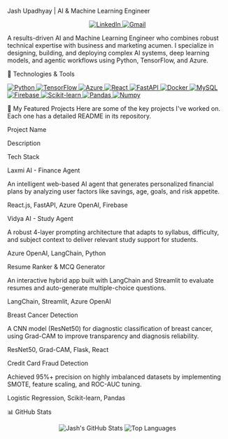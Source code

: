 Jash Upadhyay | AI & Machine Learning Engineer
<p align="center">
<a href="https://www.linkedin.com/in/jashupadhyay-ai/" target="_blank">
<img src="https://img.shields.io/badge/LinkedIn-0077B5?style=for-the-badge&logo=linkedin&logoColor=white" alt="LinkedIn"/>
</a>
<a href="mailto:jashupadhyay279@gmail.com">
<img src="https://img.shields.io/badge/Gmail-D14836?style=for-the-badge&logo=gmail&logoColor=white" alt="Gmail"/>
</a>
</p>

A results-driven AI and Machine Learning Engineer who combines robust technical expertise with business and marketing acumen. I specialize in designing, building, and deploying complex AI systems, deep learning models, and agentic workflows using Python, TensorFlow, and Azure.

🔧 Technologies & Tools
<p align="left">
<a href="https://www.python.org" target="_blank"> <img src="https://img.shields.io/badge/Python-3776AB?style=for-the-badge&logo=python&logoColor=white" alt="Python"/> </a>
<a href="https://www.tensorflow.org" target="_blank"> <img src="https://img.shields.io/badge/TensorFlow-FF6F00?style=for-the-badge&logo=tensorflow&logoColor=white" alt="TensorFlow"/> </a>
<a href="https://azure.microsoft.com" target="_blank"> <img src="https://img.shields.io/badge/Azure-0078D4?style=for-the-badge&logo=microsoftazure&logoColor=white" alt="Azure"/> </a>
<a href="https://reactjs.org/" target="_blank"> <img src="https://img.shields.io/badge/React-20232A?style=for-the-badge&logo=react&logoColor=61DAFB" alt="React"/> </a>
<a href="https://www.fastapi.tiangolo.com/" target="_blank"> <img src="https://img.shields.io/badge/FastAPI-009688?style=for-the-badge&logo=fastapi&logoColor=white" alt="FastAPI"/> </a>
<a href="https://www.docker.com/" target="_blank"> <img src="https://img.shields.io/badge/Docker-2496ED?style=for-the-badge&logo=docker&logoColor=white" alt="Docker"/> </a>
<a href="https://www.mysql.com/" target="_blank"> <img src="https://img.shields.io/badge/MySQL-4479A1?style=for-the-badge&logo=mysql&logoColor=white" alt="MySQL"/> </a>
<a href="https://firebase.google.com/" target="_blank"> <img src="https://img.shields.io/badge/Firebase-FFCA28?style=for-the-badge&logo=firebase&logoColor=black" alt="Firebase"/> </a>
<a href="https://scikit-learn.org/" target="_blank"> <img src="https://img.shields.io/badge/Scikit--Learn-F7931E?style=for-the-badge&logo=scikit-learn&logoColor=white" alt="Scikit-learn"/> </a>
<a href="https://pandas.pydata.org/" target="_blank"> <img src="https://img.shields.io/badge/Pandas-150458?style=for-the-badge&logo=pandas&logoColor=white" alt="Pandas"/> </a>
<a href="https://numpy.org/" target="_blank"> <img src="https://img.shields.io/badge/Numpy-013243?style=for-the-badge&logo=numpy&logoColor=white" alt="Numpy"/> </a>
</p>

🚀 My Featured Projects
Here are some of the key projects I've worked on. Each one has a detailed README in its repository.

Project Name

Description

Tech Stack

Laxmi AI - Finance Agent

An intelligent web-based AI agent that generates personalized financial plans by analyzing user factors like savings, age, goals, and risk appetite.

React.js, FastAPI, Azure OpenAI, Firebase

Vidya AI - Study Agent

A robust 4-layer prompting architecture that adapts to syllabus, difficulty, and subject context to deliver relevant study support for students.

Azure OpenAI, LangChain, Python

Resume Ranker & MCQ Generator

An interactive hybrid app built with LangChain and Streamlit to evaluate resumes and auto-generate multiple-choice questions.

LangChain, Streamlit, Azure OpenAI

Breast Cancer Detection

A CNN model (ResNet50) for diagnostic classification of breast cancer, using Grad-CAM to improve transparency and diagnosis reliability.

ResNet50, Grad-CAM, Flask, React

Credit Card Fraud Detection

Achieved 95%+ precision on highly imbalanced datasets by implementing SMOTE, feature scaling, and ROC-AUC tuning.

Logistic Regression, Scikit-learn, Pandas

📊 GitHub Stats
<p align="center">
<img src="https://github-readme-stats.vercel.app/api?username=upadhyay-jash&show_icons=true&theme=radical&hide_border=true&count_private=true" alt="Jash's GitHub Stats" />
<img src="https://github-readme-stats.vercel.app/api/top-langs/?username=upadhyay-jash&layout=compact&theme=radical&hide_border=true" alt="Top Languages" />
</p>
